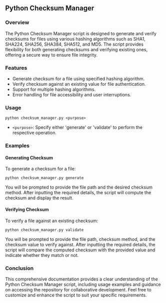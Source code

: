 ## Python Checksum Manager

### Overview
The Python Checksum Manager script is designed to generate and verify checksums for files using various hashing algorithms such as SHA1, SHA224, SHA256, SHA384, SHA512, and MD5. The script provides flexibility for both generating checksums and verifying existing ones, offering a secure way to ensure file integrity.

### Features
- Generate checksum for a file using specified hashing algorithm.
- Verify checksum against an existing value for file authentication.
- Support for multiple hashing algorithms.
- Error handling for file accessibility and user interruptions.

### Usage
```
python checksum_manager.py <purpose>
```
- `<purpose>`: Specify either 'generate' or 'validate' to perform the respective operation.

### Examples

#### Generating Checksum
To generate a checksum for a file:

```
python checksum_manager.py generate
```
You will be prompted to provide the file path and the desired checksum method. After inputting the required details, the script will compute the checksum and display the result.

#### Verifying Checksum
To verify a file against an existing checksum:

```
python checksum_manager.py validate
```
You will be prompted to provide the file path, checksum method, and the checksum value to verify against. After inputting the required details, the script will compare the computed checksum with the provided value and indicate whether they match or not.

### Conclusion
This comprehensive documentation provides a clear understanding of the Python Checksum Manager script, including usage examples and guidance on accessing the repository for collaborative development. Feel free to customize and enhance the script to suit your specific requirements.